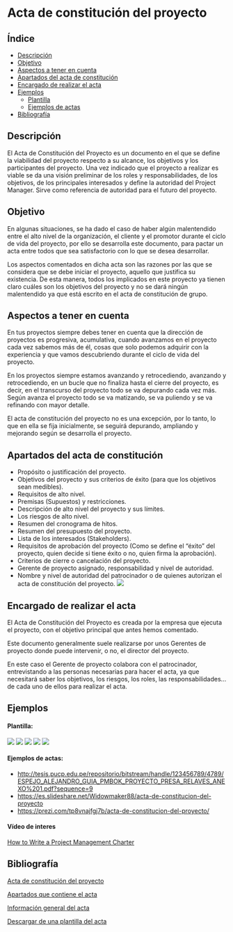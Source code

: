 # Acta de constitución del proyecto

## Índice
* [Descripción](#Descripción)
* [Objetivo](#Objetivo)
* [Aspectos a tener en cuenta](#Aspectos-a-tener-en-cuenta)
* [Apartados del acta de constitución](#Apartados-del-acta-de-constitución)
* [Encargado de realizar el acta](#Encargado-de-realizar-el-acta)
* [Ejemplos](#Ejemplos0)
    * [Plantilla](#Plantilla)
    * [Ejemplos de actas](#Ejemplos-de-actas)
* [Bibliografía](#Bibliografía)
## Descripción
El Acta de Constitución del Proyecto es un documento en el que se define la viabilidad del proyecto respecto a su alcance, los objetivos y los participantes del proyecto. Una vez indicado que el proyecto a realizar es viable se da una visión preliminar de los roles y responsabilidades, de los objetivos, de los principales interesados y define la autoridad del Project Manager. Sirve como referencia de autoridad para el futuro del proyecto.
## Objetivo
En algunas situaciones, se ha dado el caso de haber algún malentendido entre el alto nivel de la organización, el cliente y el promotor durante el ciclo de vida del proyecto, por ello se desarrolla este documento, para pactar un acta entre todos que sea satisfactorio con lo que se desea desarrollar.

Los aspectos comentados en dicha acta son las razones por las que se considera que se debe iniciar el proyecto, aquello que justifica su existencia. De esta manera, todos los implicados en este proyecto ya tienen claro cuáles son los objetivos del proyecto y no se dará ningún malentendido ya que está escrito en el acta de constitución de grupo.

## Aspectos a tener en cuenta
En tus proyectos siempre debes tener en cuenta que la dirección de proyectos es progresiva, acumulativa, cuando avanzamos en el proyecto cada vez sabemos más de él, cosas que solo podemos adquirir con la experiencia y que vamos descubriendo durante el ciclo de vida del proyecto.

En los proyectos siempre estamos avanzando y retrocediendo, avanzando y retrocediendo, en un bucle que no finaliza hasta el cierre del proyecto, es decir, en el transcurso del proyecto todo se va depurando cada vez más. Según avanza el proyecto todo se va matizando, se va puliendo y se va refinando con mayor detalle.

El acta de constitución del proyecto no es una excepción, por lo tanto, lo que en ella se fija inicialmente, se seguirá depurando, ampliando y mejorando según se desarrolla el proyecto.

## Apartados del acta de constitución
* Propósito o justificación del proyecto.
* Objetivos del proyecto y sus criterios de éxito (para que los objetivos sean medibles).
* Requisitos de alto nivel.
* Premisas (Supuestos) y restricciones.
* Descripción de alto nivel del proyecto y sus límites.
* Los riesgos de alto nivel.
* Resumen del cronograma de hitos.
* Resumen del presupuesto del proyecto.
* Lista de los interesados (Stakeholders).
* Requisitos de aprobación del proyecto (Como se define el “éxito” del proyecto, quien decide si tiene éxito o no, quien firma la aprobación).
* Criterios de cierre o cancelación del proyecto.
* Gerente de proyecto asignado, responsabilidad y nivel de autoridad.
* Nombre y nivel de autoridad del patrocinador o de quienes autorizan el acta de constitución del proyecto.
![](https://i.imgur.com/Ev6qXxu.png)


## Encargado de realizar el acta
El Acta de Constitución del Proyecto es creada por la empresa que ejecuta el proyecto, con el objetivo principal que antes hemos comentado.

Este documento generalmente suele realizarse por unos Gerentes de proyecto donde puede intervenir, o no, el director del proyecto.

En este caso el Gerente de proyecto colabora con el patrocinador, entrevistando a las personas necesarias para hacer el acta, ya que necesitará saber los objetivos, los riesgos, los roles, las responsabilidades... de cada uno de ellos para realizar el acta.

## Ejemplos
#### Plantilla: 
![](https://i.imgur.com/VUdZ0UK.png)
![](https://i.imgur.com/ULPmE7S.png)
![](https://i.imgur.com/qINSoNN.png)
![](https://i.imgur.com/tb5u5xh.png)
![](https://i.imgur.com/Q9JKk7N.png)
#### Ejemplos de actas:
* http://tesis.pucp.edu.pe/repositorio/bitstream/handle/123456789/4789/ESPEJO_ALEJANDRO_GUIA_PMBOK_PROYECTO_PRESA_RELAVES_ANEXO%201.pdf?sequence=9
* https://es.slideshare.net/Widowmaker88/acta-de-constitucion-del-proyecto
* https://prezi.com/tp8vnajfgj7b/acta-de-constitucion-del-proyecto/

#### Vídeo de interes 
[How to Write a Project Management Charter](https://www.youtube.com/watch?v=I4JsU42IO6g)

## Bibliografía
[Acta de constitución del proyecto](http://gestion-de-proyectos.gedpro.com/home/objetos/acta-de-constitucion-del-proyecto)

[Apartados que contiene el acta](http://www.pmoinformatica.com/2015/09/que-es-acta-de-proyecto.html)

[Información general del acta](https://uv-mdap.com/blog/como-hacer-una-acta-de-constitucion/)

[Descargar de una plantilla del acta](https://sites.google.com/site/oficinaproyectosinformatica/home/archivo/PMOInformatica%20Plantilla%20Acta%20de%20Proyecto.doc?attredirects=0&d=1)


